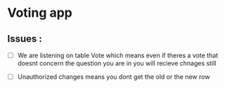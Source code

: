 # Voting app

## Issues :

- [ ] We are listening on table Vote which means even if theres a vote that doesnt concern the question you are in you will recieve chnages still

- [ ] Unauthorized changes means you dont get the old or the new row
